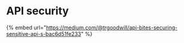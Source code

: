 # API security

{% embed url="https://medium.com/@trgoodwill/api-bites-securing-sensitive-api-s-bac6d51fe233" %}
